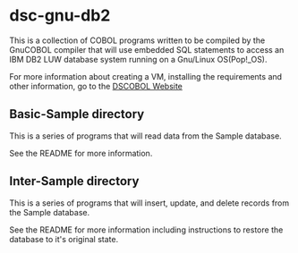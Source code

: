 # dsc-gnu-db2

This is a collection of COBOL programs written to be compiled by the GnuCOBOL compiler that will use embedded SQL statements to access an IBM DB2 LUW database system running on a Gnu/Linux OS(Pop!_OS).

For more information about creating a VM, installing the requirements and other information, go to the [DSCOBOL Website](https://dscobol.github.io)

## Basic-Sample directory

This is a series of programs that will read data from the Sample database.

See the README for more information.

## Inter-Sample directory

This is a series of programs that will insert, update, and delete records from the Sample database.

See the README for more information including instructions to restore the database to it's original state.
